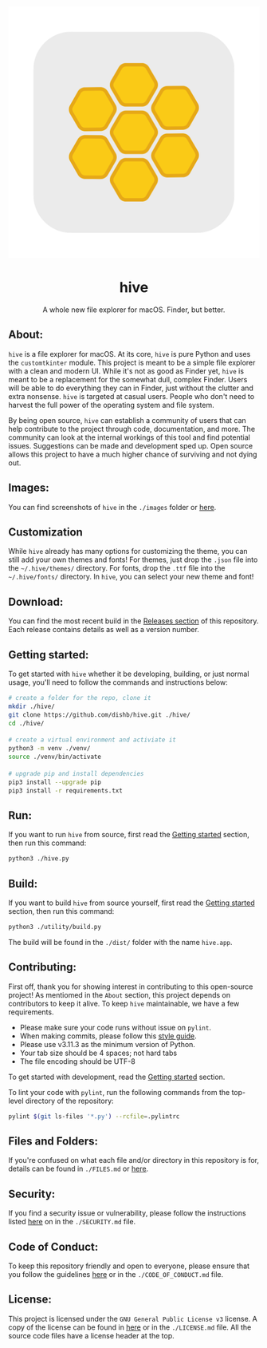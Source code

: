 <!--
    A whole new file explorer for macOS. Finder, but better.
    Copyright (C) 2023  Dishant B. (@dishb) <code.dishb@gmail.com> and contributors.

    This program is free software: you can redistribute it and/or modify
    it under the terms of the GNU General Public License as published by
    the Free Software Foundation, either version 3 of the License, or
    (at your option) any later version.

    This program is distributed in the hope that it will be useful,
    but WITHOUT ANY WARRANTY; without even the implied warranty of
    MERCHANTABILITY or FITNESS FOR A PARTICULAR PURPOSE.  See the
    GNU General Public License for more details.

    You should have received a copy of the GNU General Public License
    along with this program.  If not, see <https://www.gnu.org/licenses/>.
-->

<div align = 'center'>
    <picture>
        <source media = "(prefers-color-scheme: dark)" srcset = "./source/icons/light.png">
        <source media = "(prefers-color-scheme: light)" srcset = "./source/icons/dark.png">
        <img alt = "hive's icon" src = "./source/icons/light.png"
    </picture>
    <h1>hive</h1>
    A whole new file explorer for macOS. Finder, but better.
</div>

## About:
`hive` is a file explorer for macOS. At its core, `hive` is pure Python and uses the `customtkinter` module. This project is meant to be a simple file explorer with a clean and modern UI. While it's not as good as Finder yet, `hive` is meant to be a replacement for the somewhat dull, complex Finder. Users will be able to do everything they can in Finder, just without the clutter and extra nonsense. `hive` is targeted at casual users. People who don't need to harvest the full power of the operating system and file system. 

By being open source, `hive` can establish a community of users that can help contribute to the project through code, documentation, and more. The community can look at the internal workings of this tool and find potential issues. Suggestions can be made and development sped up. Open source allows this project to have a much higher chance of surviving and not dying out.

## Images:
You can find screenshots of `hive` in the `./images` folder or [here](https://github.com/dishb/hive/tree/20da48fb7e18305743c7e491de8ad361a919d252/images).

## Customization
While `hive` already has many options for customizing the theme, you can still add your own themes and fonts! For themes, just drop the `.json` file into the `~/.hive/themes/` directory. For fonts, drop the `.ttf` file into the `~/.hive/fonts/` directory. In `hive`, you can select your new theme and font!

## Download:
You can find the most recent build in the [Releases section](https://github.com/dishb/hive/releases) of this repository. Each release contains details as well as a version number.

## Getting started:
To get started with `hive` whether it be developing, building, or just normal usage, you'll need to follow the commands and instructions below:
```bash
# create a folder for the repo, clone it
mkdir ./hive/
git clone https://github.com/dishb/hive.git ./hive/
cd ./hive/

# create a virtual environment and activiate it
python3 -m venv ./venv/
source ./venv/bin/activate

# upgrade pip and install dependencies
pip3 install --upgrade pip
pip3 install -r requirements.txt
```

## Run:
If you want to run `hive` from source, first read the [Getting started](#getting-started) section, then run this command:
```bash
python3 ./hive.py
```

## Build:
If you want to build `hive` from source yourself, first read the [Getting started](#getting-started) section, then run this command:
```bash
python3 ./utility/build.py
```
The build will be found in the `./dist/` folder with the name `hive.app`.

## Contributing:
First off, thank you for showing interest in contributing to this open-source project! As mentiomed in the `About` section, this project depends on contributors to keep it alive. To keep `hive` maintainable, we have a few requirements.
- Please make sure your code runs without issue on `pylint`.
- When making commits, please follow this [style guide](https://github.com/dishb/commit-styles).
- Please use v3.11.3 as the minimum version of Python.
- Your tab size should be 4 spaces; not hard tabs
- The file encoding should be UTF-8

To get started with development, read the [Getting started](#getting-started) section.

To lint your code with `pylint`, run the following commands from the top-level directory of the repository:
```bash
pylint $(git ls-files '*.py') --rcfile=.pylintrc
```

## Files and Folders:
If you're confused on what each file and/or directory in this repository is for, details can be found in `./FILES.md` or [here](./FILES.md).

## Security:
If you find a security issue or vulnerability, please follow the instructions listed [here](./SECURITY.md) on in the `./SECURITY.md`  file.

## Code of Conduct:
To keep this repository friendly and open to everyone, please ensure that you follow the guidelines [here](./CODE_OF_CONDUCT.md) or in the `./CODE_OF_CONDUCT.md` file.

## License:
This project is licensed under the `GNU General Public License v3` license. A copy of the license can be found in [here](./LICENSE.md) or in the `./LICENSE.md` file. All the source code files have a license header at the top.
